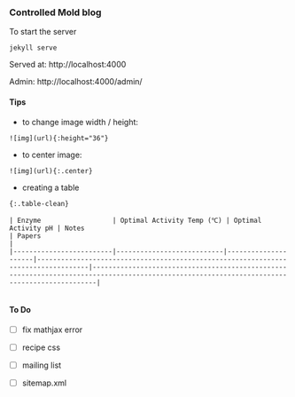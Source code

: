 ### Controlled Mold blog


To start the server
```
jekyll serve

```

Served at: http://localhost:4000


Admin: http://localhost:4000/admin/


#### Tips

 - to change image width / height:
 ```
![img](url){:height="36"}
 ```

  - to center image:
 ```
![img](url){:.center}

```

 - creating a table


```
{:.table-clean}

| Enzyme                  | Optimal Activity Temp (℃) | Optimal Activity pH | Notes                                                                             | Papers                                                                                                                                      |
|-------------------------|---------------------------|---------------------|-----------------------------------------------------------------------------------|---------------------------------------------------------------------------------------------------------------------------------------------|


```



#### To Do

 - [ ] fix mathjax error
 - [ ] recipe css
 - [ ] mailing list
 - [ ] sitemap.xml


